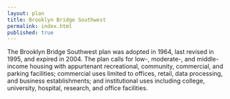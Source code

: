 ```yaml
---
layout: plan
title: Brooklyn Bridge Southwest
permalink: index.html
published: true
---
```


The Brooklyn Bridge Southwest plan was adopted in 1964, last revised in 1995, and expired in 2004. The plan calls for low-, moderate-, and middle-income housing with appurtenant recreational, community, commercial, and parking facilities; commercial uses limited to offices, retail, data processing, and business establishments; and institutional uses including college, university, hospital, research, and office facilities.